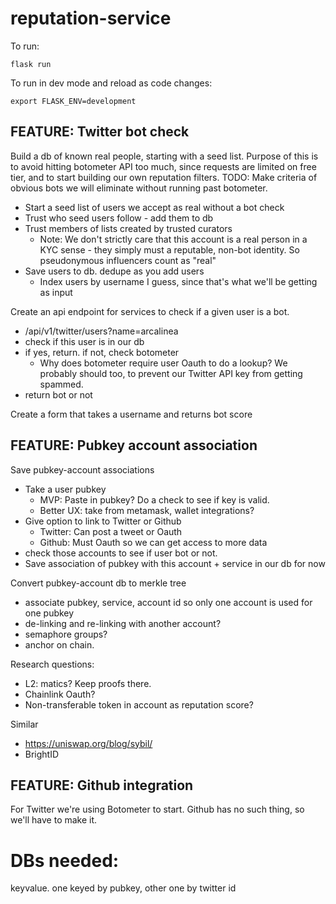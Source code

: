 # reputation-service

To run:

`flask run`

To run in dev mode and reload as code changes:

`export FLASK_ENV=development`

## FEATURE: Twitter bot check

Build a db of known real people, starting with a seed list. Purpose of this is to avoid hitting botometer API too much, since requests are limited on free tier, and to start building our own reputation filters.
TODO: Make criteria of obvious bots we will eliminate without running past botometer.

- Start a seed list of users we accept as real without a bot check
- Trust who seed users follow - add them to db
- Trust members of lists created by trusted curators
  - Note: We don't strictly care that this account is a real person in a KYC sense - they simply must a reputable, non-bot identity. So pseudonymous influencers count as "real"
- Save users to db. dedupe as you add users
  - Index users by username I guess, since that's what we'll be getting as input

Create an api endpoint for services to check if a given user is a bot.

- /api/v1/twitter/users?name=arcalinea
- check if this user is in our db
- if yes, return. if not, check botometer
  - Why does botometer require user Oauth to do a lookup? We probably should too, to prevent our Twitter API key from getting spammed.
- return bot or not

Create a form that takes a username and returns bot score

## FEATURE: Pubkey account association

Save pubkey-account associations

- Take a user pubkey  
  - MVP: Paste in pubkey? Do a check to see if key is valid.
  - Better UX: take from metamask, wallet integrations?
- Give option to link to Twitter or Github
  - Twitter: Can post a tweet or Oauth
  - Github: Must Oauth so we can get access to more data
- check those accounts to see if user bot or not.
- Save association of pubkey with this account + service in our db for now

Convert pubkey-account db to merkle tree

- associate pubkey, service, account id so only one account is used for one pubkey
- de-linking and re-linking with another account?
- semaphore groups?
- anchor on chain.

Research questions:

- L2: matics? Keep proofs there.
- Chainlink Oauth?
- Non-transferable token in account as reputation score?

Similar

- https://uniswap.org/blog/sybil/
- BrightID

## FEATURE: Github integration

For Twitter we're using Botometer to start. Github has no such thing, so we'll have to make it.

# DBs needed:

keyvalue. one keyed by pubkey, other one by twitter id

